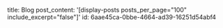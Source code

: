 title: Blog
post_content: '[display-posts posts_per_page="100" include_excerpt="false"]'
id: 6aae45ca-0bbe-4664-ad39-16251d54abf4
